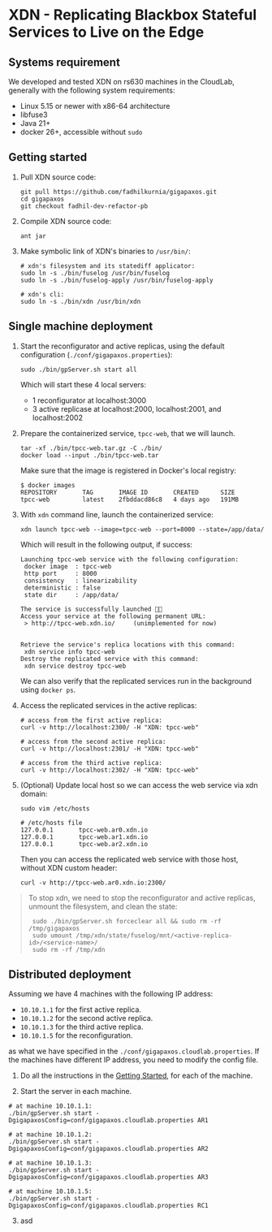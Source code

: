 # XDN - Replicating Blackbox Stateful Services to Live on the Edge

## Systems requirement
We developed and tested XDN on rs630 machines in the CloudLab, generally with
the following system requirements:
- Linux 5.15 or newer with x86-64 architecture
- libfuse3
- Java 21+
- docker 26+, accessible without `sudo`

<a name="getting-started"></a>
## Getting started

1. Pull XDN source code:
    ```
   git pull https://github.com/fadhilkurnia/gigapaxos.git
   cd gigapaxos
   git checkout fadhil-dev-refactor-pb
    ```
2. Compile XDN source code:
    ```
   ant jar
    ```
3. Make symbolic link of XDN's binaries to `/usr/bin/`:
    ```
   # xdn's filesystem and its statediff applicator:
   sudo ln -s ./bin/fuselog /usr/bin/fuselog
   sudo ln -s ./bin/fuselog-apply /usr/bin/fuselog-apply
   
   # xdn's cli:
   sudo ln -s ./bin/xdn /usr/bin/xdn
    ``` 

## Single machine deployment

1. Start the reconfigurator and active replicas, using the default configuration
   (`./conf/gigapaxos.properties`):
    ```
   sudo ./bin/gpServer.sh start all
    ```
   Which will start these 4 local servers:
    - 1 reconfigurator at localhost:3000
    - 3 active replicase at localhost:2000, localhost:2001, and localhost:2002

2. Prepare the containerized service, `tpcc-web`, that we will launch.
    ```
   tar -xf ./bin/tpcc-web.tar.gz -C ./bin/
   docker load --input ./bin/tpcc-web.tar
    ```
   Make sure that the image is registered in Docker's local registry:
    ```
   $ docker images
    REPOSITORY       TAG       IMAGE ID       CREATED      SIZE
    tpcc-web         latest    2fbddacd86c8   4 days ago   191MB
    ```

3. With `xdn` command line, launch the containerized service:
    ```
   xdn launch tpcc-web --image=tpcc-web --port=8000 --state=/app/data/
    ```
   Which will result in the following output, if success:
    ```
   Launching tpcc-web service with the following configuration:
     docker image  : tpcc-web
     http port     : 8000
     consistency   : linearizability
     deterministic : false
     state dir     : /app/data/
   
   The service is successfully launched 🎉🚀
   Access your service at the following permanent URL:
     > http://tpcc-web.xdn.io/     (unimplemented for now)
   
   
   Retrieve the service's replica locations with this command:
     xdn service info tpcc-web
   Destroy the replicated service with this command:
     xdn service destroy tpcc-web
    ```

   We can also verify that the replicated services run in the background using `docker ps`.


4. Access the replicated services in the active replicas:
    ```
   # access from the first active replica:
   curl -v http://localhost:2300/ -H "XDN: tpcc-web"
   
   # access from the second active replica:
   curl -v http://localhost:2301/ -H "XDN: tpcc-web"
   
   # access from the third active replica:
   curl -v http://localhost:2302/ -H "XDN: tpcc-web"
    ```

5. (Optional) Update local host so we can access the web service via xdn domain:
    ```
   sudo vim /etc/hosts
    ```
    ```
   # /etc/hosts file
    127.0.0.1       tpcc-web.ar0.xdn.io
    127.0.0.1       tpcc-web.ar1.xdn.io
    127.0.0.1       tpcc-web.ar2.xdn.io
    ```
   Then you can access the replicated web service with those host, without XDN custom header:
    ```
   curl -v http://tpcc-web.ar0.xdn.io:2300/
    ```

> To stop xdn, we need to stop the reconfigurator and active replicas, unmount the filesystem,
> and clean the state:
> ```
>  sudo ./bin/gpServer.sh forceclear all && sudo rm -rf /tmp/gigapaxos
>  sudo umount /tmp/xdn/state/fuselog/mnt/<active-replica-id>/<service-name>/
>  sudo rm -rf /tmp/xdn
> ```


## Distributed deployment

Assuming we have 4 machines with the following IP address:
- `10.10.1.1` for the first active replica.
- `10.10.1.2` for the second active replica.
- `10.10.1.3` for the third active replica.
- `10.10.1.5` for the reconfiguration.

as what we have specified in the `./conf/gigapaxos.cloudlab.properties`.
If the machines have different IP address, you need to modify the config file.

1. Do all the instructions in the [Getting Started](#getting-started), for each of the machine.

2. Start the server in each machine.
```
# at machine 10.10.1.1:
./bin/gpServer.sh start -DgigapaxosConfig=conf/gigapaxos.cloudlab.properties AR1

# at machine 10.10.1.2:
./bin/gpServer.sh start -DgigapaxosConfig=conf/gigapaxos.cloudlab.properties AR2

# at machine 10.10.1.3:
./bin/gpServer.sh start -DgigapaxosConfig=conf/gigapaxos.cloudlab.properties AR3

# at machine 10.10.1.5:
./bin/gpServer.sh start -DgigapaxosConfig=conf/gigapaxos.cloudlab.properties RC1
```

3. asd

